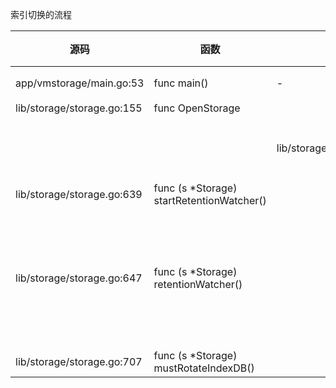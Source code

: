 
索引切换的流程

| 源码 | 函数 | 调用了 | 被调函数 | 说明 |
| ---- | ---- | ---- | ---- | ---- |
| app/vmstorage/main.go:53 | func main() | - | vm-storage入口 | 入口 |
| lib/storage/storage.go:155 | func OpenStorage |  |  |  |
|  |  | lib/storage/storage.go:280 | s.startRetentionWatcher() | 创建协程 |
| lib/storage/storage.go:639 | func (s *Storage) startRetentionWatcher() |  |  |  |
| lib/storage/storage.go:647 | func (s *Storage) retentionWatcher() |  |  | 四小时切换一次索引 |
| lib/storage/storage.go:707 | func (s *Storage) mustRotateIndexDB() |  |  |  |




